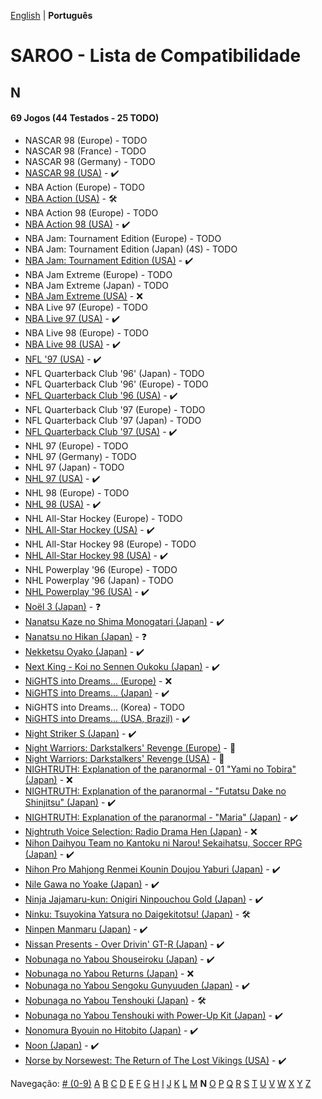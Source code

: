 [English](../en-us/N.md) | **Português**

# SAROO - Lista de Compatibilidade

## N

#### 69 Jogos (44 Testados - 25 TODO)

- NASCAR 98 (Europe) - TODO
- NASCAR 98 (France) - TODO
- NASCAR 98 (Germany) - TODO
- [NASCAR 98 (USA)](../../../Regions/Retails/USA/T-5028H/01/README.md) - :heavy_check_mark:
- NBA Action (Europe) - TODO
- [NBA Action (USA)](../../../Regions/Retails/USA/MK-81103/01/README.md) - :hammer_and_wrench:
- NBA Action 98 (Europe) - TODO
- [NBA Action 98 (USA)](../../../Regions/Retails/USA/MK-81124/01/README.md) - :heavy_check_mark:
- NBA Jam: Tournament Edition (Europe) - TODO
- NBA Jam: Tournament Edition (Japan) (4S) - TODO
- [NBA Jam: Tournament Edition (USA)](../../../Regions/Retails/USA/T-8102H/01/README.md) - :heavy_check_mark:
- NBA Jam Extreme (Europe) - TODO
- NBA Jam Extreme (Japan) - TODO
- [NBA Jam Extreme (USA)](../../../Regions/Retails/USA/T-8120H/01/README.md) - :x:
- NBA Live 97 (Europe) - TODO
- [NBA Live 97 (USA)](../../../Regions/Retails/USA/T-5015H/01/README.md) - :heavy_check_mark:
- NBA Live 98 (Europe) - TODO
- [NBA Live 98 (USA)](../../../Regions/Retails/USA/T-5027H/01/README.md) - :heavy_check_mark:
- [NFL '97 (USA)](../../../Regions/Retails/USA/MK-81111/01/README.md) - :heavy_check_mark:
- NFL Quarterback Club '96' (Japan) - TODO
- NFL Quarterback Club '96' (Europe) - TODO
- [NFL Quarterback Club '96 (USA)](../../../Regions/Retails/USA/T-8109H/01/README.md) - :heavy_check_mark:
- NFL Quarterback Club '97 (Europe) - TODO
- NFL Quarterback Club '97 (Japan) - TODO
- [NFL Quarterback Club '97 (USA)](../../../Regions/Retails/USA/T-8136H/01/README.md) - :heavy_check_mark:
- NHL 97 (Europe) - TODO
- NHL 97 (Germany) - TODO
- NHL 97 (Japan) - TODO
- [NHL 97 (USA)](../../../Regions/Retails/USA/T-5016H/01/README.md) - :heavy_check_mark:
- NHL 98 (Europe) - TODO
- [NHL 98 (USA)](../../../Regions/Retails/USA/T-5026H/01/README.md) - :heavy_check_mark:
- NHL All-Star Hockey (Europe) - TODO
- [NHL All-Star Hockey (USA)](../../../Regions/Retails/USA/MK-81002/01/README.md) - :heavy_check_mark:
- NHL All-Star Hockey 98 (Europe) - TODO
- [NHL All-Star Hockey 98 (USA)](../../../Regions/Retails/USA/MK-81122/01/README.md) - :heavy_check_mark:
- NHL Powerplay '96 (Europe) - TODO
- NHL Powerplay '96 (Japan) - TODO
- [NHL Powerplay '96 (USA)](../../../Regions/Retails/USA/T-07013H/01/README.md) - :heavy_check_mark:
- [Noël 3 (Japan)](../../../Regions/Retails/Japan/T-22205G/01/README.md) - :question:
- [Nanatsu Kaze no Shima Monogatari (Japan)](../../../Regions/Retails/Japan/T-35501G/01/README.md) - :heavy_check_mark:
- [Nanatsu no Hikan (Japan)](../../../Regions/Retails/Japan/T-7616G/01/README.md) - :question:
- [Nekketsu Oyako (Japan)](../../../Regions/Retails/Japan/T-1802G/01/README.md) - :heavy_check_mark:
- [Next King - Koi no Sennen Oukoku (Japan)](../../../Regions/Retails/Japan/T-13328G/01/README.md) - :heavy_check_mark:
- [NiGHTS into Dreams... (Europe)](../../../Regions/Retails/Europe/MK-81020/01/README.md) - :x:
- [NiGHTS into Dreams... (Japan)](../../../Regions/Retails/Japan/GS-9046/01/README.md) - :heavy_check_mark:
- NiGHTS into Dreams... (Korea) - TODO
- [NiGHTS into Dreams... (USA, Brazil)](../../../Regions/Retails/USA/MK-81020/01/README.md) - :heavy_check_mark:
- [Night Striker S (Japan)](../../../Regions/Retails/Japan/T-19901G/01/README.md) - :heavy_check_mark:
- [Night Warriors: Darkstalkers' Revenge (Europe)](../../../Regions/Retails/Europe/T-7009H-50/README.md) - :100:
- [Night Warriors: Darkstalkers' Revenge (USA)](../../../Regions/Retails/USA/T-1208H/README.md) - :100:
- [NIGHTRUTH: Explanation of the paranormal - 01 "Yami no Tobira" (Japan)](../../../Regions/Retails/Japan/T-20204G/01/README.md) - :x:
- [NIGHTRUTH: Explanation of the paranormal - "Futatsu Dake no Shinjitsu" (Japan)](../../../Regions/Retails/Japan/T-36201G/01/README.md) - :heavy_check_mark:
- [NIGHTRUTH: Explanation of the paranormal - "Maria" (Japan)](../../../Regions/Retails/Japan/T-20206G/01/README.md) - :heavy_check_mark:
- [Nightruth Voice Selection: Radio Drama Hen (Japan)](../../../Regions/Retails/Japan/T-20207G/01/README.md) - :x:
- [Nihon Daihyou Team no Kantoku ni Narou! Sekaihatsu, Soccer RPG (Japan)](../../../Regions/Retails/Japan/T-35504G/01/README.md) - :heavy_check_mark:
- [Nihon Pro Mahjong Renmei Kounin Doujou Yaburi (Japan)](../../../Regions/Retails/Japan/T-18714G/01/README.md) - :heavy_check_mark:
- [Nile Gawa no Yoake (Japan)](../../../Regions/Retails/Japan/T-9106G/01/README.md) - :heavy_check_mark:
- [Ninja Jajamaru-kun: Onigiri Ninpouchou Gold (Japan)](../../../Regions/Retails/Japan/T-5709G/01/README.md) - :heavy_check_mark:
- [Ninku: Tsuyokina Yatsura no Daigekitotsu! (Japan)](../../../Regions/Retails/Japan/GS-9036/01/README.md) - :hammer_and_wrench:
- [Ninpen Manmaru (Japan)](../../../Regions/Retails/Japan/T-35502G/01/README.md) - :heavy_check_mark:
- [Nissan Presents - Over Drivin' GT-R (Japan)](../../../Regions/Retails/Japan/T-10613G/01/README.md) - :heavy_check_mark:
- [Nobunaga no Yabou Shouseiroku (Japan)](../../../Regions/Retails/Japan/T-7664G/01/README.md) - :heavy_check_mark:
- [Nobunaga no Yabou Returns (Japan)](../../../Regions/Retails/Japan/T-7614G/01/README.md) - :x:
- [Nobunaga no Yabou Sengoku Gunyuuden (Japan)](../../../Regions/Retails/Japan/T-7658G/01/README.md) - :heavy_check_mark:
- [Nobunaga no Yabou Tenshouki (Japan)](../../../Regions/Retails/Japan/T-7605G/01/README.md) - :hammer_and_wrench:
- [Nobunaga no Yabou Tenshouki with Power-Up Kit (Japan)](../../../Regions/Retails/Japan/T-7643G/01/README.md) - :heavy_check_mark:
- [Nonomura Byouin no Hitobito (Japan)](../../../Regions/Retails/Japan/T-28001G/01/README.md) - :heavy_check_mark:
- [Noon (Japan)](../../../Regions/Retails/Japan/T-5206G/01/README.md) - :heavy_check_mark:
- [Norse by Norsewest: The Return of The Lost Vikings (USA)](../../../Regions/Retails/USA/T-12522H/01/README.md) - :heavy_check_mark:

Navegação:
[# (0-9)](./09.md) [A](./A.md) [B](./B.md) [C](./C.md) [D](./D.md) [E](./E.md) [F](./F.md) [G](./G.md) [H](./H.md) [I](./I.md) [J](./J.md) [K](./K.md) [L](./L.md) [M](./M.md) **N** [O](./O.md) [P](./P.md) [Q](./Q.md) [R](./R.md) [S](./S.md) [T](./T.md) [U](./U.md) [V](./V.md) [W](./W.md) [X](./X.md) [Y](./Y.md) [Z](./Z.md)

